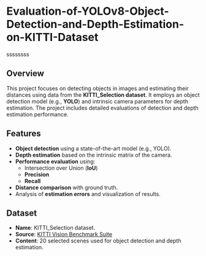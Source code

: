 # Evaluation-of-YOLOv8-Object-Detection-and-Depth-Estimation-on-KITTI-Dataset
ssssssss
## Overview
This project focuses on detecting objects in images and estimating their distances using data from the **KITTI_Selection dataset**. It employs an object detection model (e.g., **YOLO**) and intrinsic camera parameters for depth estimation. The project includes detailed evaluations of detection and depth estimation performance.

## Features
- **Object detection** using a state-of-the-art model (e.g., YOLO).
- **Depth estimation** based on the intrinsic matrix of the camera.
- **Performance evaluation** using:
  - Intersection over Union (**IoU**)
  - **Precision**
  - **Recall**
- **Distance comparison** with ground truth.
- Analysis of **estimation errors** and visualization of results.

## Dataset
- **Name**: KITTI_Selection dataset.
- **Source**: [KITTI Vision Benchmark Suite](http://www.cvlibs.net/datasets/kitti/)
- **Content**: 20 selected scenes used for object detection and depth estimation.

